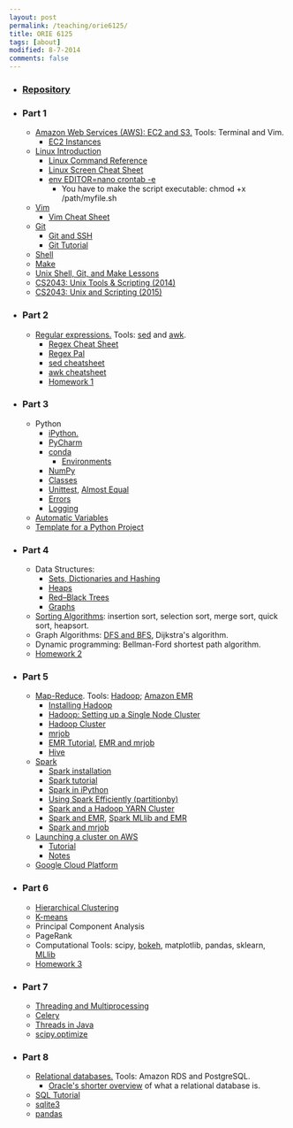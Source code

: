 ```yaml
---
layout: post
permalink: /teaching/orie6125/
title: ORIE 6125
tags: [about]
modified: 8-7-2014
comments: false
---
```


* ### [Repository](https://github.com/toscanosaul/orie6125)

* ### Part 1
    * [Amazon Web Services (AWS): EC2 and S3.](/saul/ec2_notes.pdf) Tools: Terminal and Vim.
      * [EC2 Instances](https://ec2instances.info/)
    * [Linux Introduction](https://cvw.cac.cornell.edu/Linux/)
      * [Linux Command Reference](https://files.fosswire.com/2007/08/fwunixref.pdf)
      * [Linux Screen Cheat Sheet](https://gist.github.com/bhurlow/3043629)
      * [env EDITOR=nano crontab -e](https://www.electrictoolbox.com/run-cron-command-every-15-minutes/)
         * You have to make the script executable: chmod +x /path/myfile.sh
    * [Vim](http://www.cs.cornell.edu/courses/cs2043/2015sp/lectures/lecture08.pdf)
      * [Vim Cheat Sheet](https://vim.rtorr.com/)
    * [Git](https://www.atlassian.com/git/tutorials/atlassian-git-cheatsheet)
      * [Git and SSH](https://help.github.com/articles/generating-a-new-ssh-key-and-adding-it-to-the-ssh-agent/)
      * [Git Tutorial](https://try.github.io/levels/1/challenges/1)
    * [Shell](https://www.shellscript.sh/index.html)
    * [Make](http://www.cs.cornell.edu/courses/cs2043/2015sp/lectures/lecture16.pdf)
    * [Unix Shell, Git, and Make Lessons](https://software-carpentry.org/lessons/)
    * [CS2043: Unix Tools & Scripting (2014)](https://www.cs.cornell.edu/courses/cs2043/2014sp/)
    * [CS2043: Unix and Scripting (2015)](http://www.cs.cornell.edu/courses/cs2043/2015sp/index.shtml)
    
 
* ### Part 2
    * [Regular expressions.](https://www.gnu.org/software/sed/manual/html_node/Regular-Expressions.html) Tools: [sed](https://www.cs.cornell.edu/courses/cs2043/2014sp/lectures/lecture09.pdf) and [awk](https://www.cs.cornell.edu/courses/cs2043/2014sp/lectures/lecture10.pdf). 
      * [Regex Cheat Sheet](http://www.rexegg.com/regex-quickstart.html)
      * [Regex Pal](https://www.regexpal.com/)
      * [sed cheatsheet](https://gist.github.com/ssstonebraker/6140154)
      * [awk cheatsheet](https://www.shortcutfoo.com/app/dojos/awk/cheatsheet)
      * [Homework 1](/saul/hw_orie_6125_1.pdf)
      
* ### Part 3
    * Python
      * [iPython.](/saul/ipython_notebook.pdf)
      * [PyCharm](https://www.jetbrains.com/pycharm/)
      * [conda](https://conda.io/docs/index.html)
         * [Environments](https://conda.io/docs/user-guide/tasks/manage-environments.html)
      * [NumPy](http://www.numpy.org/)
      * [Classes](https://docs.python.org/3/tutorial/classes.html)
      * [Unittest](https://docs.python.org/3/library/unittest.html), [Almost Equal](https://docs.scipy.org/doc/numpy-1.13.0/reference/generated/numpy.testing.assert_almost_equal.html)
      * [Errors](https://docs.python.org/3/tutorial/errors.html)
      * [Logging](https://docs.python.org/2/library/logging.html)
    * [Automatic Variables](https://www.gnu.org/software/make/manual/html_node/Automatic-Variables.html)
    * [Template for a Python Project](https://github.com/toscanosaul/orie6125/tree/master/template_python_project)
    
* ### Part 4
   * Data Structures:
      * [Sets, Dictionaries and Hashing](http://www.cs.cornell.edu/courses/cs2110/2016sp/recitations/recitation07/HashPresentationSummary.pdf)
      * [Heaps](http://www.cs.cornell.edu/courses/cs2110/2016sp/L17-PriorityQueuesAndHeaps/cs2110PqueuesHeaps.pdf)
      * [Red–Black Trees](https://web.stanford.edu/class/archive/cs/cs166/cs166.1146/lectures/02/Small02.pdf)
      * [Graphs](http://www.cs.cornell.edu/courses/cs2110/2016sp/L18-GraphsI/cs2110GraphsI.pdf)
    * [Sorting Algorithms](http://www.cs.cornell.edu/courses/cs2110/2016sp/L10-searchsort/cs2110searchSort.pdf): insertion sort, selection sort, merge sort, quick sort, heapsort.
   * Graph Algorithms: [DFS and BFS](https://www.cs.cornell.edu/courses/cs2110/2017fa/L18-GraphsII/cs2110DfsBfs.pdf), Dijkstra's algorithm.
   * Dynamic programming: Bellman-Ford shortest path algorithm.
   * [Homework 2](/saul/hw_2_orie6125.pdf)
   
* ### Part 5
   * [Map-Reduce](http://www.mmds.org/mmds/v2.1/ch02-mapreduce.pdf). Tools: [Hadoop](http://snap.stanford.edu/class/cs246-2017/homeworks/hw0/tutorialv3.pdf); [Amazon EMR](https://aws.amazon.com/emr/)
     * [Installing Hadoop](http://snap.stanford.edu/class/cs246-2011/hw_files/hadoop_install.pdf)
     * [Hadoop: Setting up a Single Node Cluster](https://hadoop.apache.org/docs/stable/hadoop-project-dist/hadoop-common/SingleCluster.html)
     * [Hadoop Cluster](https://linode.com/docs/databases/hadoop/how-to-install-and-set-up-hadoop-cluster/)
     * [mrjob](https://media.readthedocs.org/pdf/mrjob/latest/mrjob.pdf)
     * [EMR Tutorial](http://snap.stanford.edu/class/cs341-2013/downloads/amazon-emr-tutorial.pdf), [EMR and mrjob](https://github.com/Yelp/mrjob/blob/master/docs/guides/emr-quickstart.rst)
     * [Hive](https://cwiki.apache.org/confluence/display/Hive/Tutorial)
   * [Spark](https://web.stanford.edu/class/cs341/slides/spark_tutorial.pdf)
     * [Spark installation](https://gist.github.com/ololobus/4c221a0891775eaa86b0)
     * [Spark tutorial](http://web.stanford.edu/class/cs246/homeworks/hw0/hw0.pdf)
     * [Spark in iPython](spark_ipython.md)
     * [Using Spark Efficiently (partitionby)](http://people.duke.edu/~ccc14/sta-663-2016/21B_Efficiency_In_Spark.html) 
     * [Spark and a Hadoop YARN Cluster](https://linode.com/docs/databases/hadoop/install-configure-run-spark-on-top-of-hadoop-yarn-cluster/)
     * [Spark and EMR](https://aws.amazon.com/articles/run-spark-and-spark-sql-on-amazon-elastic-mapreduce/), [Spark MLlib and EMR](https://aws.amazon.com/blogs/big-data/building-a-recommendation-engine-with-spark-ml-on-amazon-emr-using-zeppelin/)
     * [Spark and mrjob](https://pythonhosted.org/mrjob/guides/spark.html)
   * [Launching a cluster on AWS](http://star.mit.edu/cluster/)
      * [Tutorial](https://www.youtube.com/watch?v=2Ym7epCYnSk&t=304s)
      * [Notes](/saul/starCluster.pdf)
   * [Google Cloud Platform](https://cloud.google.com/) 
   
* ### Part 6
  * [Hierarchical Clustering](https://en.wikipedia.org/wiki/Hierarchical_clustering)
  * [K-means](http://www.cs.cornell.edu/courses/cs6780/2015sp/lecture/18-unsupervised.pdf)
  * Principal Component Analysis
  * PageRank
  * Computational Tools: scipy, [bokeh](http://bokeh.pydata.org/en/latest/docs/gallery.html), matplotlib, pandas, sklearn, [MLlib](https://spark.apache.org/mllib/)
  * [Homework 3](/saul/hw_3_orie6125.pdf)
  
* ### Part 7
  * [Threading and Multiprocessing](https://www.quantstart.com/articles/Parallelising-Python-with-Threading-and-Multiprocessing)
  * [Celery](http://www.celeryproject.org/)
  * [Threads in Java](https://www.cs.cornell.edu/courses/cs2110/2017sp/L24-Concurrency/cs2110Concurrency1.pdf)
  * [scipy.optimize](https://docs.scipy.org/doc/scipy/reference/optimize.html)
  
* ### Part 8
  * [Relational databases.](/saul/rds.pdf) Tools: Amazon RDS and PostgreSQL. 
      * [Oracle's shorter overview](https://docs.oracle.com/javase/tutorial/jdbc/overview/database.html) of what a relational database is.
   * [SQL Tutorial](https://www.w3schools.com/sql/sql_and_or.asp)
   * [sqlite3](http://zetcode.com/db/sqlitepythontutorial/)
   * [pandas](https://pandas.pydata.org/pandas-docs/stable/10min.html)
  
  
   
   
   
